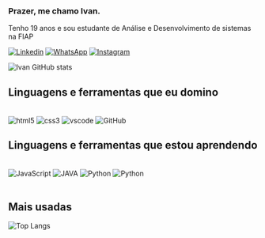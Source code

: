 
### Prazer, me chamo Ivan.

Tenho 19 anos e sou estudante de Análise e Desenvolvimento de sistemas na FIAP

[![Linkedin](https://img.shields.io/badge/LinkedIn-0077B5?style=for-the-badge&logo=linkedin&logoColor=white)](https://www.linkedin.com/in/ivanrpm/)
[![WhatsApp](https://img.shields.io/badge/WhatsApp-25D366?style=for-the-badge&logo=whatsapp&logoColor=white)](https://matias.ma/nsfw)
[![Instagram](https://img.shields.io/badge/Instagram-E4405F?style=for-the-badge&logo=instagram&logoColor=white)](https://www.instagram.com/ivan.murraysp/)

![Ivan GitHub stats](https://github-readme-stats.vercel.app/api?username=Ivanrangelpm&show_icons=true&theme=radical)


## Linguagens e ferramentas que eu domino

<div style= "display: inline_block"><br/>
    <img align="center" alt="html5" src="https://img.shields.io/badge/HTML5-E34F26?style=for-the-badge&logo=html5&logoColor=white" />
    <img align="center" alt="css3" src="https://img.shields.io/badge/CSS3-1572B6?style=for-the-badge&logo=css3&logoColor=white" />
    <img align="center" alt="vscode" src="https://img.shields.io/badge/Visual_Studio_Code-0078D4?style=for-the-badge&logo=visual%20studio%20code&logoColor=white" />
    <img align="center" alt="GitHub" src="https://img.shields.io/badge/GitHub-100000?style=for-the-badge&logo=github&logoColor=white" />
</div>


## Linguagens e ferramentas que estou aprendendo

<div style= "display: inline_block"><br/>
    <img align="center" alt="JavaScript" src="https://img.shields.io/badge/JavaScript-323330?style=for-the-badge&logo=javascript&logoColor=F7DF1E" />
    <img align="center" alt="JAVA" src="https://img.shields.io/badge/Java-ED8B00?style=for-the-badge&logo=openjdk&logoColor=white" />
    <img align="center" alt="Python" src="https://img.shields.io/badge/Python-14354C?style=for-the-badge&logo=python&logoColor=white" />
    <img align="center" alt="Python" src="https://img.shields.io/badge/MySQL-00000F?style=for-the-badge&logo=mysql&logoColor=white" />
    
</div>
<br/>

## Mais usadas

![Top Langs](https://github-readme-stats.vercel.app/api/top-langs/?username=Ivanrangelpm&layout=compact)
